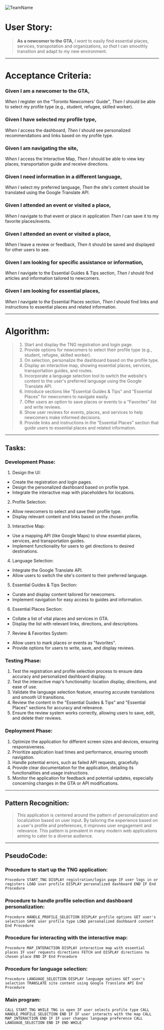 ![TeamName](./logo)

# User Story:
>**As a newcomer to the GTA,**
>*I want* to easily find essential places, services, transpotation and organizations,
>*so that* I can smoothly transition and adapt to my new environment.

---

# Acceptance Criteria:

### Given I am a newcomer to the GTA,
*When I* register on the "Toronto Newcomers' Guide",
*Then I* should be able to select my profile type (e.g., student, refugee, skilled worker).

### Given I have selected my profile type,
*When I* access the dashboard,
*Then I* should see personalized recommendations and links based on my profile type.

### Given I am navigating the site,
*When I* access the Interactive Map,
*Then I* should be able to view key places, transportation guide and receive directions.

### Given I need information in a different language,
*When I* select my preferred language,
*Then t*he site's content should be translated using the Google Translate API.

### Given I attended an event or visited a place,
*When I* navigate to that event or place in application
*Then I* can save it to my favorite places/events.

### Given I attended an event or visited a place,
*When I* leave a review or feedback,
*Then i*t should be saved and displayed for other users to see.

### Given I am looking for specific assistance or information,
*When I* navigate to the Essential Guides & Tips section,
*Then I* should find articles and information tailored to newcomers.

### Given I am looking for essential places,
*When I* navigate to the Essential Places section,
*Then I* should find links and instructions to essential places and related information.

---

# Algorithm:
>1. Start and display the TNG registration and login page.
>2. Provide options for newcomers to select their profile type (e.g., student, refugee, skilled worker).
>3. On selection, personalize the dashboard based on the profile type.
>4. Display an interactive map, showing essential places, services, transportation guides, and routes.
>5. Incorporate a language selection tool to switch the website's content to the user's preferred language using the Google Translate API.
>6. Introduce sections like "Essential Guides & Tips" and "Essential Places" for newcomers to navigate easily.
>7. Offer users an option to save places or events to a "Favorites" list and write reviews.
>8. Show user reviews for events, places, and services to help newcomers make informed decisions.
>9. Provide links and instructions in the "Essential Places" section that guide users to essential places and related information.

--- 
## Tasks:

### Development Phase:

1. Design the UI:
  - Create the registration and login pages.
  - Design the personalized dashboard based on profile type.
  - Integrate the interactive map with placeholders for locations.

2. Profile Selection:
  - Allow newcomers to select and save their profile type.
  - Display relevant content and links based on the chosen profile.

3. Interactive Map:
  - Use a mapping API (like Google Maps) to show essential places, services, and transportation guides.
  - Implement functionality for users to get directions to desired destinations.

4. Language Selection:
  - Integrate the Google Translate API.
  - Allow users to switch the site's content to their preferred language.

5. Essential Guides & Tips Section:
  - Curate and display content tailored for newcomers.
  - Implement navigation for easy access to guides and information.

6. Essential Places Section:
  - Collate a list of vital places and services in GTA.
  - Display the list with relevant links, directions, and descriptions.

7. Review & Favorites System:
  - Allow users to mark places or events as "favorites".
  - Provide options for users to write, save, and display reviews.

### Testing Phase:

1. Test the registration and profile selection process to ensure data accuracy and personalized dashboard display.
2. Test the interactive map's functionality: location display, directions, and ease of use.
3. Validate the language selection feature, ensuring accurate translations and smooth UI transitions.
4. Review the content in the "Essential Guides & Tips" and "Essential Places" sections for accuracy and relevance.
5. Ensure the review system works correctly, allowing users to save, edit, and delete their reviews.

### Deployment Phase:
1. Optimize the application for different screen sizes and devices, ensuring responsiveness.
2. Prioritize application load times and performance, ensuring smooth navigation.
3. Handle potential errors, such as failed API requests, gracefully.
4. Provide clear documentation for the application, detailing its functionalities and usage instructions.
5. Monitor the application for feedback and potential updates, especially concerning changes in the GTA or API modifications.

---
## Pattern Recognition:

>This application is centered around the pattern of personalization and localization based on user input. By tailoring the experience based on a user's profile and preferences, it improves user engagement and relevance. This pattern is prevalent in many modern web applications aiming to cater to a diverse audience.

---

## PseudoCode:

### Procedure to start up the TNG application:

`Procedure START_TNG
  DISPLAY registration/login page
  IF user logs in or registers
    LOAD user profile
    DISPLAY personalized dashboard
  END IF
End Procedure`

### Procedure to handle profile selection and dashboard personalization:

`Procedure HANDLE_PROFILE_SELECTION
  DISPLAY profile options
  GET user's selection
  SAVE user profile type
  LOAD personalized dashboard content
End Procedure`

### Procedure for interacting with the interactive map:

`Procedure MAP_INTERACTION
  DISPLAY interactive map with essential places
  IF user requests directions
    FETCH and DISPLAY directions to chosen place
  END IF
End Procedure`

### Procedure for language selection:

`Procedure LANGUAGE_SELECTION
  DISPLAY language options
  GET user's selection
  TRANSLATE site content using Google Translate API
End Procedure`

### Main program:

`CALL START_TNG
WHILE TNG is open
  IF user selects profile type
    CALL HANDLE_PROFILE_SELECTION
  END IF
  IF user interacts with the map
    CALL MAP_INTERACTION
  END IF
  IF user changes language preference
    CALL LANGUAGE_SELECTION
  END IF
END WHILE`
